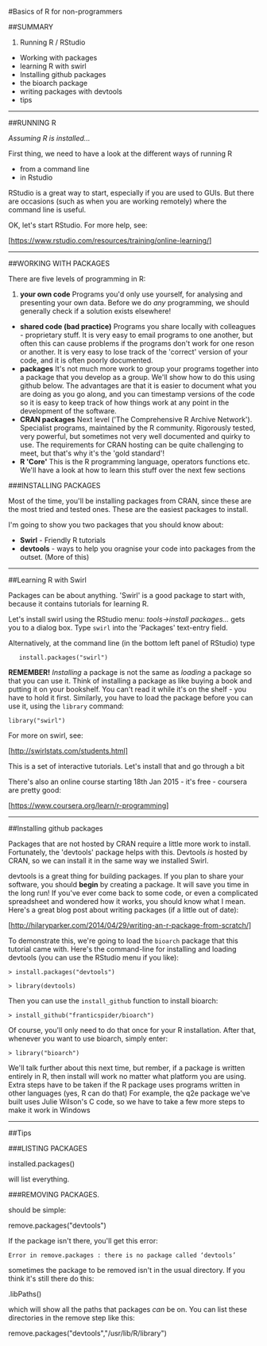 
#Basics of R for non-programmers

##SUMMARY

1. Running R / RStudio
- Working with packages
- learning R with swirl
- Installing github packages
- the bioarch package
- writing packages with devtools
- tips

---

##RUNNING R

_Assuming R is installed..._

First thing, we need to have a look at the different ways of running R

- from a command line
- in Rstudio

RStudio is a great way to start, especially if you are used to GUIs. But there are occasions (such as when you are working remotely) where the command line is useful. 

OK, let's start RStudio. For more help, see:

[https://www.rstudio.com/resources/training/online-learning/]

---
##WORKING WITH PACKAGES




There are five levels of programming in R:

1. **your own code**		Programs you'd only use yourself, for analysing and presenting your own data. Before we do _any_ programming, we should generally check if a solution exists elsewhere!
- **shared code (bad practice)**	Programs you share locally with colleagues - proprietary stuff. It is very easy to email programs to one another, but often this can cause problems if the programs don't work for one reson or another. It is very easy to lose track of the 'correct' version of your code, and it is often poorly documented. 
- **packages**	It's not much more work to group your programs together into a package that you develop as a group. We'll show how to do this using github below. The advantages are that it is easier to document what you are doing as you go along, and you can timestamp versions of the code so it is easy to keep track of how things work at any point in the development of the software. 
- **CRAN packages**		Next level ('The Comprehensive R Archive Network'). Specialist programs, maintained by the R community. Rigorously tested, very powerful, but sometimes not very well documented and quirky to use. The requirements for CRAN hosting can be quite challenging to meet, but that's why it's the 'gold standard'!
- **R 'Core'**		This is the R programming language, operators functions etc. We'll have a look at how to learn this stuff over the next few sections


###INSTALLING PACKAGES

Most of the time, you'll be installing packages from CRAN, since these are the most tried and tested ones. These are the easiest packages to install. 

I'm going to show you two packages that you should know about:

- **Swirl** - Friendly R tutorials
- **devtools** - ways to help you oragnise your code into packages from the outset. (More of this)

---
##Learning R with Swirl

Packages can be about anything. 'Swirl' is a good package to start with, because it contains tutorials for learning R.

Let's install swirl using the RStudio menu: 
   *tools->install packages...*
gets you to a dialog box. Type ```swirl``` into the 'Packages' text-entry field. 

Alternatively, at the command line (in the bottom left panel of RStudio) type

```
   install.packages("swirl")
```

**REMEMBER!** *Installing* a package is not the same as *loading* a package so that you can use it. Think of installing a package as like buying a book and putting it on your bookshelf. You can't read it while it's on the shelf - you have to hold it first. Similarly, you have to load the package before you can use it, using the `library` command:

```
library("swirl")
```

For more on swirl, see:

[http://swirlstats.com/students.html]

This is a set of interactive tutorials. Let's install that and go through a bit

There's also an online course starting 18th Jan 2015 - it's free - coursera are pretty good:

[https://www.coursera.org/learn/r-programming]



---
##Installing github packages

Packages that are not hosted by CRAN require a little more work to install. Fortunately, the 'devtools' package helps with this. Devtools *is* hosted by CRAN, so we can install it in the same way we installed Swirl. 

devtools is a great thing for building packages. If you plan to share your software, you should **begin** by creating a package. It will save you time in the long run! If you've ever come back to some code, or even a complicated spreadsheet and wondered how it works, you should know what I mean. Here's a great blog post about writing packages (if a little out of date):

[http://hilaryparker.com/2014/04/29/writing-an-r-package-from-scratch/]

To demonstrate this, we're going to load the `bioarch` package that this tutorial came with.
Here's the command-line for installing and loading devtools (you can use the RStudio menu if you like):
 
 `> install.packages("devtools")`
 
 `> library(devtools)`
 
Then you can use the `install_github` function to install bioarch:
 
 `> install_github("franticspider/bioarch")`
 
Of course, you'll only need to do that once for your R installation. After that, whenever you want to use bioarch, simply enter: 
 
 `> library("bioarch")`

We'll talk further about this next time, but rember, if a package is written entirely in R, then install will work no matter what platform you are using. Extra steps have to be taken if the R package uses programs written in other languages (yes, R can do that)
For example, the q2e package we've built uses Julie Wilson's C code, so we have to take a few more steps to make it work in Windows


---
##Tips

###LISTING PACKAGES

installed.packages() 

will list everything.

###REMOVING PACKAGES.

should be simple:

remove.packages("devtools")

If the package isn't there, you'll get this error:

	Error in remove.packages : there is no package called ‘devtools’

sometimes the package to be removed isn't in the usual directory. If you think it's still there do this:

.libPaths()

which will show all the paths that packages *can* be on. You can list these directories in the remove step like this:

remove.packages("devtools","/usr/lib/R/library")




